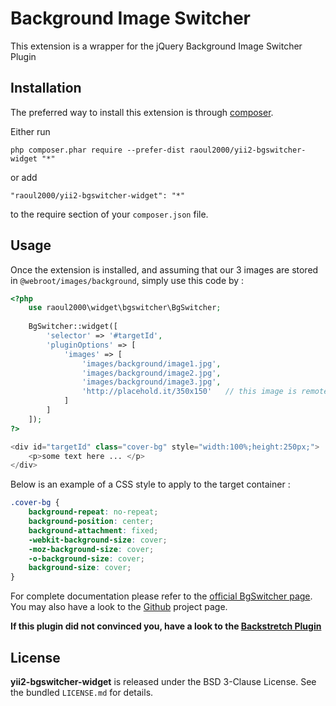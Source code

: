 Background Image Switcher
=========================
This extension is a wrapper for the jQuery Background Image Switcher Plugin

Installation
------------

The preferred way to install this extension is through [composer](http://getcomposer.org/download/).

Either run

```
php composer.phar require --prefer-dist raoul2000/yii2-bgswitcher-widget "*"
```

or add

```
"raoul2000/yii2-bgswitcher-widget": "*"
```

to the require section of your `composer.json` file.


Usage
-----

Once the extension is installed, and assuming that our 3 images are stored in `@webroot/images/background`, simply use this code by  :

```php
<?php
	use raoul2000\widget\bgswitcher\BgSwitcher;
	
	BgSwitcher::widget([
		'selector' => '#targetId',
		'pluginOptions' => [
			'images' => [
				'images/background/image1.jpg',
				'images/background/image2.jpg',
				'images/background/image3.jpg',
				'http://placehold.it/350x150'   // this image is remote
			]
		]
	]);
?>

<div id="targetId" class="cover-bg" style="width:100%;height:250px;">
	<p>some text here ... </p>
</div>
```

Below is an example of a CSS style to apply to the target container :  


```css
.cover-bg {
	background-repeat: no-repeat;
	background-position: center;
	background-attachment: fixed;
	-webkit-background-size: cover;
	-moz-background-size: cover;
	-o-background-size: cover;
	background-size: cover;
}
```

For complete documentation please refer to the [official BgSwitcher page](http://rewish.github.io/jquery-bgswitcher/). You may also have a look
to the [Github](https://github.com/rewish/jquery-bgswitcher) project page.

**If this plugin did not convinced you, have a look to the [Backstretch Plugin](https://github.com/raoul2000/yii2-backstretch-widget)**

License
-------

**yii2-bgswitcher-widget** is released under the BSD 3-Clause License. See the bundled `LICENSE.md` for details.
